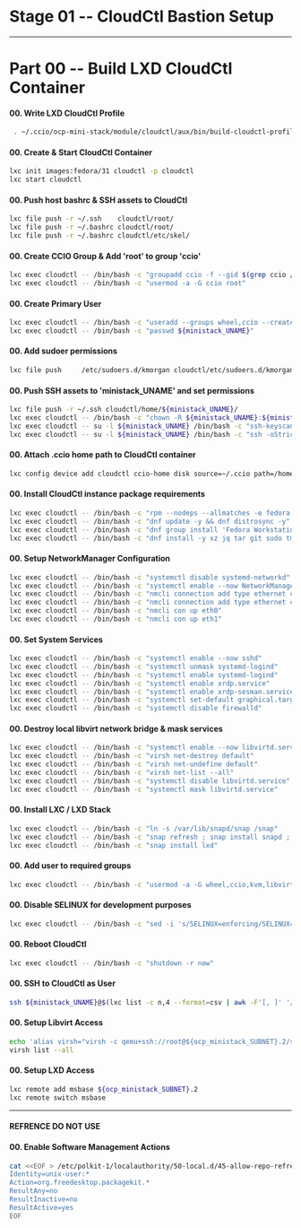 # Stage 01 -- CloudCtl Bastion Setup
--------------------------------------------------------------------------------
# Part 00 -- Build LXD CloudCtl Container
#### 00\. Write LXD CloudCtl Profile
```sh
 . ~/.ccio/ocp-mini-stack/module/cloudctl/aux/bin/build-cloudctl-profile
```
#### 00\. Create & Start CloudCtl Container
```sh
lxc init images:fedora/31 cloudctl -p cloudctl
lxc start cloudctl
```
#### 00\. Push host bashrc & SSH assets to CloudCtl
```sh
lxc file push -r ~/.ssh    cloudctl/root/
lxc file push -r ~/.bashrc cloudctl/root/
lxc file push -r ~/.bashrc cloudctl/etc/skel/
```
#### 00\. Create CCIO Group & Add 'root' to group 'ccio'
```sh
lxc exec cloudctl -- /bin/bash -c "groupadd ccio -f --gid $(grep ccio /etc/group | cut -d ':' -f 3)"
lxc exec cloudctl -- /bin/bash -c "usermod -a -G ccio root"
```
#### 00\. Create Primary User
```sh
lxc exec cloudctl -- /bin/bash -c "useradd --groups wheel,ccio --create-home ${ministack_UNAME}"
lxc exec cloudctl -- /bin/bash -c "passwd ${ministack_UNAME}"
```
#### 00\. Add sudoer permissions
```sh
lxc file push     /etc/sudoers.d/kmorgan cloudctl/etc/sudoers.d/kmorgan
```
#### 00\. Push SSH assets to 'ministack_UNAME' and set permissions
```sh
lxc file push -r ~/.ssh cloudctl/home/${ministack_UNAME}/
lxc exec cloudctl -- /bin/bash -c "chown -R ${ministack_UNAME}:${ministack_UNAME} /home/${ministack_UNAME}/.ssh && rm -rf /home/${ministack_UNAME}/.cache"
lxc exec cloudctl -- su -l ${ministack_UNAME} /bin/bash -c "ssh-keyscan -H root@${ministack_SUBNET}.2 >>~/.ssh/known_hosts"
lxc exec cloudctl -- su -l ${ministack_UNAME} /bin/bash -c "ssh -oStrictHostKeyChecking=accept-new root@${ministack_SUBNET}.2 hostname"
```
#### 00\. Attach .ccio home path to CloudCtl container
```sh
lxc config device add cloudctl ccio-home disk source=~/.ccio path=/home/${ministack_UNAME}/.ccio
```
#### 00\. Install CloudCtl instance package requirements
```sh
lxc exec cloudctl -- /bin/bash -c "rpm --nodeps --allmatches -e fedora-release-container"
lxc exec cloudctl -- /bin/bash -c "dnf update -y && dnf distrosync -y"
lxc exec cloudctl -- /bin/bash -c "dnf group install 'Fedora Workstation' --excludepkg xorg-x11-drv-omap --excludepkg totem-nautilus --excludepkg xorg-x11-drv-armsoc --excludepkg powerpc-utils --excludepkg lsvpd --excludepkg fedora-release-container -y --allowerasing"
lxc exec cloudctl -- /bin/bash -c "dnf install -y xz jq tar git sudo tmux htop snapd p7zip iperf3 podman skopeo glances buildah hostname neofetch net-tools squashfuse vim-enhanced openssh-server libvirt-client NetworkManager* xrdp xorgxrdp xrdp-devel virt-viewer virt-manager xrdp-selinux libvirt-client gnome-tweaks && snap refresh"
```
#### 00\. Setup NetworkManager Configuration
```sh
lxc exec cloudctl -- /bin/bash -c "systemctl disable systemd-networkd"
lxc exec cloudctl -- /bin/bash -c "systemctl enable --now NetworkManager"
lxc exec cloudctl -- /bin/bash -c "nmcli connection add type ethernet con-name eth0 ifname eth0 ipv4.method auto connection.autoconnect yes"
lxc exec cloudctl -- /bin/bash -c "nmcli connection add type ethernet con-name eth1 ifname eth1 ip4 ${ocp_ministack_SUBNET}.3/24 ipv4.dns '8.8.8.8 8.8.4.4' connection.autoconnect yes"
lxc exec cloudctl -- /bin/bash -c "nmcli con up eth0"
lxc exec cloudctl -- /bin/bash -c "nmcli con up eth1"
```
#### 00\. Set System Services
```sh
lxc exec cloudctl -- /bin/bash -c "systemctl enable --now sshd"
lxc exec cloudctl -- /bin/bash -c "systemctl unmask systemd-logind"
lxc exec cloudctl -- /bin/bash -c "systemctl enable systemd-logind"
lxc exec cloudctl -- /bin/bash -c "systemctl enable xrdp.service"
lxc exec cloudctl -- /bin/bash -c "systemctl enable xrdp-sesman.service"
lxc exec cloudctl -- /bin/bash -c "systemctl set-default graphical.target"
lxc exec cloudctl -- /bin/bash -c "systemctl disable firewalld"
```
#### 00\. Destroy local libvirt network bridge & mask services
```sh
lxc exec cloudctl -- /bin/bash -c "systemctl enable --now libvirtd.service"
lxc exec cloudctl -- /bin/bash -c "virsh net-destroy default"
lxc exec cloudctl -- /bin/bash -c "virsh net-undefine default"
lxc exec cloudctl -- /bin/bash -c "virsh net-list --all"
lxc exec cloudctl -- /bin/bash -c "systemctl disable libvirtd.service"
lxc exec cloudctl -- /bin/bash -c "systemctl mask libvirtd.service"
```
#### 00\. Install LXC / LXD Stack
```sh
lxc exec cloudctl -- /bin/bash -c "ln -s /var/lib/snapd/snap /snap"
lxc exec cloudctl -- /bin/bash -c "snap refresh ; snap install snapd ; sleep 2 ; snap install snapd"
lxc exec cloudctl -- /bin/bash -c "snap install lxd"
```
#### 00\. Add user to required groups
```sh
lxc exec cloudctl -- /bin/bash -c "usermod -a -G wheel,ccio,kvm,libvirt,lxd ${ministack_UNAME}"
```
#### 00\. Disable SELINUX for development purposes
```sh
lxc exec cloudctl -- /bin/bash -c "sed -i 's/SELINUX=enforcing/SELINUX=permissive/g' /etc/selinux/config"
```
#### 00\. Reboot CloudCtl
```sh
lxc exec cloudctl -- /bin/bash -c "shutdown -r now"
```
#### 00\. SSH to CloudCtl as User
```sh
ssh ${ministack_UNAME}@$(lxc list -c n,4 --format=csv | awk -F'[, ]' '/eth0/{print $1}')
```
#### 00\. Setup Libvirt Access
```sh
echo 'alias virsh="virsh -c qemu+ssh://root@${ocp_ministack_SUBNET}.2/system"' >>.bashrc && source ~/.bashrc
virsh list --all
```
#### 00\. Setup LXD Access
```sh
lxc remote add msbase ${ocp_ministack_SUBNET}.2
lxc remote switch msbase
```
---------------------------------------------------------------------------------
#### REFRENCE DO NOT USE
#### 00\. Enable Software Management Actions
```sh
cat <<EOF > /etc/polkit-1/localauthority/50-local.d/45-allow-repo-refresh.pkla
Identity=unix-user:*
Action=org.freedesktop.packagekit.*
ResultAny=no
ResultInactive=no
ResultActive=yes
EOF
```
